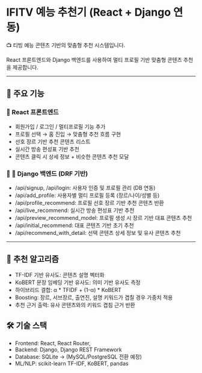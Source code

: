 
# IFITV 예능 추천기 (React + Django  연동)

📺 티빙 예능 콘텐츠 기반의 맞춤형 추천 시스템입니다.

React 프론트엔드와 Django 백엔드를 사용하여 멀티 프로필 기반 맞춤형 콘텐츠 추천을 제공합니다.

---

## 🚀 주요 기능

### 🎨 React 프론트엔드
- 회원가입 / 로그인 / 멀티프로필 기능 추가
- 프로필 선택 → 홈 진입 → 맞춤형 추천 흐름 구현
- 선호 장르 기반 추천 콘텐츠 리스트
- 실시간 방송 편성표 기반 추천
- 콘텐츠 클릭 시 상세 정보 + 비슷한 콘텐츠 추천 모달

### 🧠 🐍 Django 백엔드 (DRF 기반)
- /api/signup, /api/login: 사용자 인증 및 프로필 관리 (DB 연동)
- /api/add_profile: 사용자별 멀티 프로필 등록 (장르/나이/성별 등)
- /api/profile_recommend: 프로필 선호 장르 기반 추천 콘텐츠 반환
- /api/live_recommend: 실시간 방송 편성표 기반 추천
- /api/preview_recommend_model: 프로필 생성 시 장르 기반 대표 콘텐츠 추천
- /api/initial_recommend: 대표 콘텐츠 기반 초기 추천
- /api/recommend_with_detail: 선택 콘텐츠 상세 정보 및 유사 콘텐츠 추천

---

## 🧠 추천 알고리즘

- TF-IDF 기반 유사도: 콘텐츠 설명 벡터화
- KoBERT 문장 임베딩 기반 유사도: 의미 기반 유사도 측정
- 하이브리드 결합: α * TFIDF + (1-α) * KoBERT
- Boosting: 장르, 서브장르, 출연진, 설명 키워드가 겹칠 경우 가중치 적용
- 추천 근거 출력: 유사 콘텐츠와의 키워드 겹침 근거 반환

## 🛠️ 기술 스택
- Frontend: React, React Router, 
- Backend: Django, Django REST Framework
- Database: SQLite → (MySQL/PostgreSQL 전환 예정)
- ML/NLP: scikit-learn TF-IDF, KoBERT, pandas



